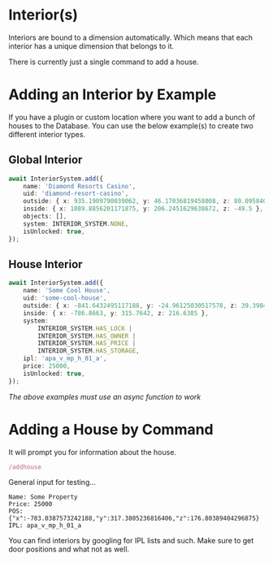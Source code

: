 

# Interior(s)

Interiors are bound to a dimension automatically. Which means that each interior has a unique dimension that belongs to it.

There is currently just a single command to add a house.

# Adding an Interior by Example

If you have a plugin or custom location where you want to add a bunch of houses to the Database. You can use the below example(s) to create two different interior types.

## Global Interior
```typescript
await InteriorSystem.add({
    name: 'Diamond Resorts Casino',
    uid: 'diamond-resort-casino',
    outside: { x: 935.1909790039062, y: 46.17036819458008, z: 80.09584045410156 },
    inside: { x: 1089.8856201171875, y: 206.2451629638672, z: -49.5 },
    objects: [],
    system: INTERIOR_SYSTEM.NONE,
    isUnlocked: true,
});
```

## House Interior

```typescript
await InteriorSystem.add({
    name: 'Some Cool House',
    uid: 'some-cool-house',
    outside: { x: -841.6432495117188, y: -24.96125030517578, z: 39.39847183227539 },
    inside: { x: -786.8663, y: 315.7642, z: 216.6385 },
    system:
        INTERIOR_SYSTEM.HAS_LOCK |
        INTERIOR_SYSTEM.HAS_OWNER |
        INTERIOR_SYSTEM.HAS_PRICE |
        INTERIOR_SYSTEM.HAS_STORAGE,
    ipl: 'apa_v_mp_h_01_a',
    price: 25000,
    isUnlocked: true,
});
```

_The above examples must use an async function to work_

# Adding a House by Command

It will prompt you for information about the house.

```typescript
/addhouse
```

General input for testing...

```
Name: Some Property
Price: 25000
POS: {"x":-783.0387573242188,"y":317.3805236816406,"z":176.80389404296875}
IPL: apa_v_mp_h_01_a
```

You can find interiors by googling for IPL lists and such. Make sure to get door positions and what not as well.